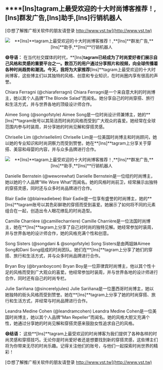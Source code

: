 ## ****[Ins]**tagram上最受欢迎的十大时尚博客推荐！,**[Ins]**群发广告,**[Ins]**助手,**[Ins]**行销机器人**

[😍想了解推广相关软件的朋友请登录 http://www.vst.tw](http://www.vst.tw)

 <center><img src="https://vst.tw/MP4/tuiguang/png/7.png" alt="**[Ins]**tagram上最受欢迎的十大时尚博客推荐！,**[Ins]**群发广告,**[Ins]**助手,**[Ins]**行销机器人"></center>

**😄导语：**
在当代社交媒体的时代，**[Ins]**tagram已经成为了时尚爱好者们展示自己风格和灵感的重要平台之一。数百万的用户通过分享照片和视频，向全球传播着各种时尚趋势和潮流。今天，我将为大家推荐**[Ins]**tagram上最受欢迎的十大时尚博客，这些博主们以其独特的风格、创意和专业知识，在时尚圈内享有很高的声誉。

Chiara Ferragni (@chiaraferragni)
Chiara Ferragni是一个来自意大利的时尚博主，她以其个人品牌“The Blonde Salad”而闻名。她分享自己的时尚穿搭、旅行和生活方式，并与世界各地的顶级设计师合作。

Aimee Song (@songofstyle)
Aimee Song是一位时尚设计师兼博主，她的**[Ins]**tagram账号以其简洁而时尚的风格而受到广大观众的喜爱。她经常在全球范围内参与时装周，并分享她的时尚见解和穿搭灵感。

Chriselle Lim (@chrisellelim)
Chriselle Lim是一位美国时尚博主和时尚顾问，她以她的专业知识和时尚洞察力而受到赞誉。她在**[Ins]**tagram上分享关于穿搭、美容和母婴的内容，并与众多品牌进行合作。

 <center><img src="https://vst.tw/MP4/tuiguang/png/4.png" alt="**[Ins]**tagram上最受欢迎的十大时尚博客推荐！,**[Ins]**群发广告,**[Ins]**助手,**[Ins]**行销机器人"></center>

Danielle Bernstein (@weworewhat)
Danielle Bernstein是一位纽约时尚博主，她以她的个人品牌“We Wore What”而闻名。她的风格时尚前卫，经常展示出独特的穿搭灵感，同时还与众多时尚品牌进行合作。

Blair Eadie (@blaireadiebee)
Blair Eadie是一位享有盛誉的时尚博主，她的**[Ins]**tagram账号以其色彩鲜艳的穿搭而受到喜爱。她展示了如何将不同的元素组合在一起，创造出令人眼花缭乱的时尚造型。

Camille Charrière (@camillecharriere)
Camille Charrière是一位法国时尚博主，她在**[Ins]**tagram上分享了自己对时尚的独特见解。她经常参加时装周，并与世界各地的设计师合作，她的风格充满个性和创意。

Song Sisters (@songdani & @songofstyle)
Song Sisters是由两姐妹Aimee Song和Dani Song组成的时尚团队。她们在**[Ins]**tagram上分享了她们的穿搭、旅行和生活方式，并与众多时尚品牌进行合作。

Bryan Boy (@bryanboycom)
Bryan Boy是一位菲律宾时尚博主，他以其个性十足的风格而受到广大观众的喜爱。他经常参加时装周，并与世界各地的设计师进行合作，同时还有自己的时尚专栏。

Julie Sariñana (@sincerelyjules)
Julie Sariñana是一位墨西哥时尚博主，她以她独特的街头风格而受到赞誉。她在**[Ins]**tagram上分享了她的时尚穿搭、旅行和生活方式，并经常与时尚品牌进行合作。

Leandra Medine Cohen (@leandramcohen)
Leandra Medine Cohen是一位美国时尚博主，她以其个人品牌“Man Repeller”而闻名。她的风格大胆又充满个性，她通过分享她的时尚见解和穿搭灵感来鼓励女性追求自己的风格。

**😄结语：**
这些**[Ins]**tagram上最受欢迎的时尚博客为我们提供了各种各样的时尚灵感和穿搭技巧。无论你是时尚爱好者还是想要找到新的穿搭灵感，这些博主们将为你带来无尽的时尚乐趣。记得关注他们的账号，与他们一起探索时尚世界的精彩！

[😍想了解推广相关软件的朋友请登录 http://www.vst.tw](http://www.vst.tw)




